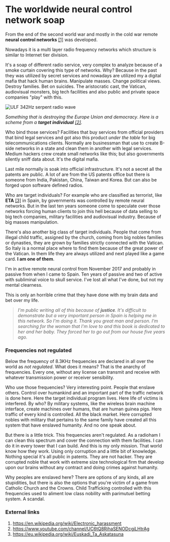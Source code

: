 # The worldwide neural control network soap

From the end of the second world war and mostly in the cold war remote **neural control networks** [[1]](https://en.wikipedia.org/wiki/Electronic_harassment) was developed. 

Nowadays it is a multi layer radio frequency networks which structure is similar to Internet tier division.

It's a soap of different radio service, very complex to analyze because of a smoke curtain covering this type of networks. Why? Because in the past they was utilized by secret services and nowadays are utilized my a digital mafia that hack human brains. Manipulate masses. Change political views. Destroy families. Bet on suicides. The aristocratic cast, the Vatican, audiovisual monsters, big tech facilities and also public and private space companies "play" with this. 

![ULF 342Hz serpent radio wave](http://telecomlobby.com/Images/remote_neural_monitoring_network_ulf_342hz_serpent.webp)

*Something that is destroying the Europe Union and democracy*. *Here is a scheme from a **target individual** [[2]](https://www.youtube.com/channel/UC6tQ8RihaSENODcgjLHtrAg).*

Who bind those services? Facilities that buy services from official providers that bind legal services and got also this product *under the table* for big telecommunications clients. Normally are businessman that use to create B-side networks in a state and clean them in another with legal services. Medium hackers crew create small networks like this; but also governments silently sniff data about. It's the digital mafia. 

Last mile normally is soak into official infrastructure. It's not a secret all the patents are public. A lot of are from the US patents office but there is someone from India, Pakistan, China, Taiwan and Korea. But can also be forged upon software defined radios.

Who are target individuals? For example who are classified as terrorist, like **ETA** [[3]](https://eu.wikipedia.org/wiki/Euskadi_Ta_Askatasuna) in Spain, by governments was controlled by remote neural networks. But in the last ten years someone come to speculate over those networks forcing human clients to join this hell because of data selling to big tech companies, military facilities and audiovisual industry. Because of big masses manipulation. 

There's also another big class of target individuals. People that come from illegal child traffic, assigned by the church, coming from big nobles families or dynasties, they are grown by families strictly connected with the Vatican. So Italy is a normal place where to find them because of the great power of the Vatican. In them life they are always utilized and next played like a game card. **I am one of them**.

I'm in active remote neural control from November 2017 and probably in passive from when I came to Spain. Ten years of passive and two of active with subliminal voice to skull service. I've lost all what I've done, but not my mental clearness. 

This is only an horrible crime that they have done with my brain data and bet over my life.

>  *I'm public writing all of this because of **justice**. It's difficult to demonstrate but a very important person in Spain is helping me in this network. So I'm doing it. Thank you great man and person. I'm searching for the woman that I'm love to and this book is dedicated to her and her baby. They forced her to go out from our house five years ago.*

### Frequencies not regulated 

Below the frequency of 8.3KHz frequencies are declared in all over the world as *not regulated*. What does it means? That is the anarchy of frequencies. Every one, without any license can transmit and receive with whatever transmission power or receiver sensibility. 

Who use those frequencies? Very interesting point. People that enslave others. Control over humankind and an important part of the traffic network is done here. Here the target individual program lives. Here life of victims is interfered. By who? By military systems, like the wireless brain machine interface, create machines over humans, that are human guinea pigs. Here traffic of every kind is controlled. All the black market. Here corrupted nobles with military that pertains to the same family have created all this system that have enslaved humanity. And no one speak about. 

But there is a little trick. This frequencies aren't regulated. As a radioham I can clean this spectrum and cover the connection with them facilities. I can do it in every tower that I can build. And this is my only mission. That world know how they work. Using only corruption and a little bit of knowledge. Nothing special it's all public in patents. They are not hacker. They are corrupted noble that work with extreme size technological firm that develop upon our brains without any contract and doing crimes against humanity.

Why peoples are enslaved here? There are options of any kinds, all are stupidities, but there is also the options that you're victim of a game from Catholic Church and the Crowns. Child Trafficking controlled with this frequencies used to aliment low class nobility with parimutuel betting system. A scandal.

### External links

1. https://en.wikipedia.org/wiki/Electronic_harassment
2. https://www.youtube.com/channel/UC6tQ8RihaSENODcgjLHtrAg
3. https://eu.wikipedia.org/wiki/Euskadi_Ta_Askatasuna
